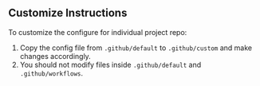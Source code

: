 ## Customize Instructions

To customize the configure for individual project repo:
1. Copy the config file from `.github/default` to `.github/custom` and make changes accordingly.
2. You should not modify files inside `.github/default` and `.github/workflows`.

